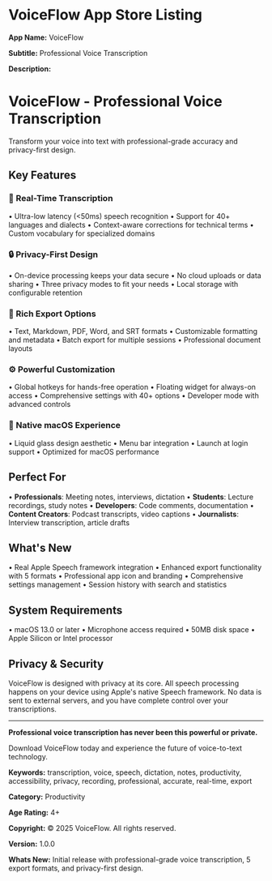 # VoiceFlow App Store Listing

**App Name:**
VoiceFlow

**Subtitle:**
Professional Voice Transcription

**Description:**
# VoiceFlow - Professional Voice Transcription

Transform your voice into text with professional-grade accuracy and privacy-first design.

## Key Features

### 🎤 Real-Time Transcription
• Ultra-low latency (<50ms) speech recognition
• Support for 40+ languages and dialects
• Context-aware corrections for technical terms
• Custom vocabulary for specialized domains

### 🔒 Privacy-First Design  
• On-device processing keeps your data secure
• No cloud uploads or data sharing
• Three privacy modes to fit your needs
• Local storage with configurable retention

### 📄 Rich Export Options
• Text, Markdown, PDF, Word, and SRT formats
• Customizable formatting and metadata
• Batch export for multiple sessions
• Professional document layouts

### ⚙️ Powerful Customization
• Global hotkeys for hands-free operation
• Floating widget for always-on access
• Comprehensive settings with 40+ options
• Developer mode with advanced controls

### 🎨 Native macOS Experience
• Liquid glass design aesthetic
• Menu bar integration
• Launch at login support
• Optimized for macOS performance

## Perfect For

• **Professionals**: Meeting notes, interviews, dictation
• **Students**: Lecture recordings, study notes
• **Developers**: Code comments, documentation
• **Content Creators**: Podcast transcripts, video captions
• **Journalists**: Interview transcription, article drafts

## What's New

• Real Apple Speech framework integration
• Enhanced export functionality with 5 formats
• Professional app icon and branding
• Comprehensive settings management
• Session history with search and statistics

## System Requirements

• macOS 13.0 or later
• Microphone access required
• 50MB disk space
• Apple Silicon or Intel processor

## Privacy & Security

VoiceFlow is designed with privacy at its core. All speech processing happens on your device using Apple's native Speech framework. No data is sent to external servers, and you have complete control over your transcriptions.

---

**Professional voice transcription has never been this powerful or private.**

Download VoiceFlow today and experience the future of voice-to-text technology.

**Keywords:**
transcription, voice, speech, dictation, notes, productivity, accessibility, privacy, recording, professional, accurate, real-time, export

**Category:**
Productivity

**Age Rating:**
4+

**Copyright:**
© 2025 VoiceFlow. All rights reserved.

**Version:**
1.0.0

**Whats New:**
Initial release with professional-grade voice transcription, 5 export formats, and privacy-first design.


